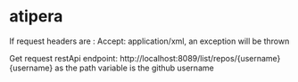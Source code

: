 # atipera

If request headers are : Accept: application/xml, an exception will be thrown

Get request restApi endpoint: http://localhost:8089/list/repos/{username}
{username} as the path variable is the github username
